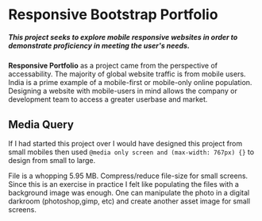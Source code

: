 # Responsive Bootstrap Portfolio

##### This project seeks to explore mobile responsive websites in order to demonstrate proficiency in meeting the user's needs.

**Responsive Portfolio** as a project came from the perspective of accessability. The majority of global
website traffic is from mobile users. India is a prime example of a mobile-first or mobile-only
online population. Designing a website with mobile-users in mind allows the company or development
team to access a greater userbase and market.




## Media Query

If I had started this project over I would have designed this project from small mobiles 
then used `@media only screen and (max-width: 767px) {}` to design from small to large.

File is a whopping 5.95 MB. Compress/reduce file-size for small screens. Since this is an 
exercise in practice I felt like populating the files with a background image was enough. One can 
manipulate the photo in a digital darkroom (photoshop,gimp, etc) and create another 
asset image for small screens.
